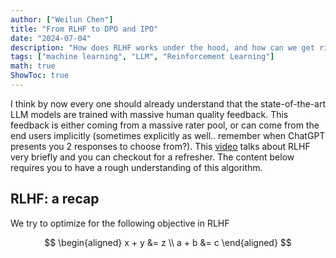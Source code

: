 ```yaml
---
author: ["Weilun Chen"]
title: "From RLHF to DPO and IPO"
date: "2024-07-04"
description: "How does RLHF works under the hood, and how can we get rid of it? (Or can we?)"
tags: ["machine learning", "LLM", "Reinforcement Learning"]
math: true
ShowToc: true
---
```


I think by now every one should already understand that the state-of-the-art LLM models are trained with massive human quality feedback. This feedback is either coming from a massive rater pool, or can come from the end users implicitly (sometimes explicitly as well.. remember when ChatGPT presents you 2 responses to choose from?). This [video](https://youtu.be/zjkBMFhNj_g?si=LaoFxRBqdKuKRdJD&t=1262) talks about RLHF very briefly and you can checkout for a refresher. The content below requires you to have a rough understanding of this algorithm.

## RLHF: a recap

We try to optimize for the following objective in RLHF

$$
\begin{aligned}
x + y &= z \\
a + b &= c
\end{aligned}
$$
